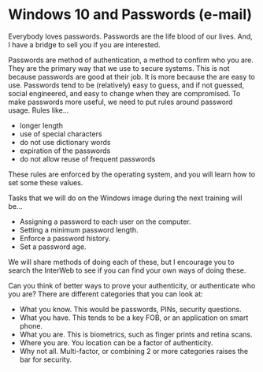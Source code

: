# Windows 10 and Passwords (e-mail)

Everybody loves passwords. Passwords are the life blood of our lives.  And, I have a bridge to sell you if you are interested.

Passwords are method of authentication, a method to confirm who you are.  They are the primary way that we use to secure systems.  This is not because passwords are good at their job.  It is more because the are easy to use.  Passwords tend to be (relatively) easy to guess, and if not guessed, social engineered, and easy to change when they are compromised.  To make passwords more useful, we need to put rules around password usage.  Rules like...

 - longer length
 - use of special characters
 - do not use dictionary words
 - expiration of the passwords
 - do not allow reuse of frequent passwords

These rules are enforced by the operating system, and you will learn how to set some these values.

Tasks that we will do on the Windows image during the next training will be...

- Assigning a password to each user on the computer.
- Setting a minimum password length.
- Enforce a password history.
- Set a password age.

We will share methods of doing each of these, but I encourage you to search the InterWeb to see if you can find your own ways of doing these.

Can you think of better ways to prove your authenticity, or authenticate who you are?  There are different categories that you can look at:

- What you know.  This would be passwords, PINs, security questions.
- What you have. This tends to be a key FOB, or an application on smart phone.
- What you are. This is biometrics, such as finger prints and retina scans.
- Where you are. You location can be a factor of authenticity.
- Why not all. Multi-factor, or combining 2 or more categories raises the bar for security.
